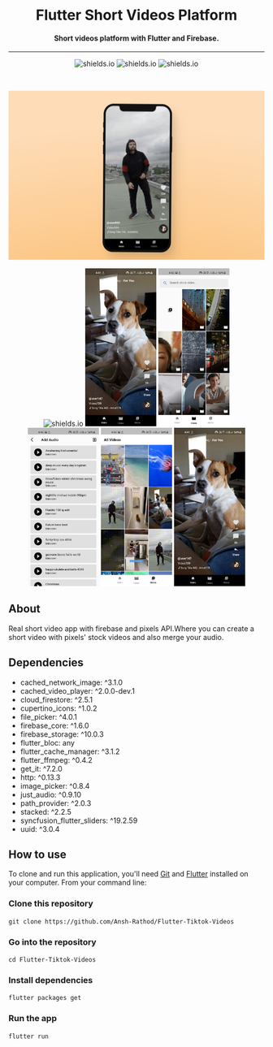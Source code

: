 <h1 align="center">
    <br>
    Flutter Short Videos Platform
</h1>
<h4 align="center">
 Short videos platform with Flutter and Firebase.
</h4>
<hr>
<p align="center">
  <img alt="shields.io" src="https://img.shields.io/github/license/Ansh-Rathod/Flutter-Tiktok-Videos" />
  <img alt="shields.io" src="https://img.shields.io/github/issues/Ansh-Rathod/Flutter-Tiktok-Videos" />
  <img alt="shields.io" src="https://img.shields.io/github/stars/Ansh-Rathod/Flutter-Tiktok-Videos?style=social" />

</p>
<br/>
<p align="center">
    <img src="screenshots\Thumbnail.jpg" alt="drawing" />
</p>

<p align="center">
  <img alt="shields.io" src="screenshots\20210909_133005.gif" width="140"/>
  <img alt="shields.io" src="screenshots/1.jpg" width="140"/>
  <img alt="shields.io" src="screenshots/2.jpg" width="140"/>
  <img alt="shields.io" src="screenshots/4.jpg" width="140"/>
  <img alt="shields.io" src="screenshots/5.jpg" width="140"/>
  <img alt="shields.io" src="screenshots/6.jpg" width="140"/>

</p>

## About

Real short video app with firebase and pixels API.Where you can create a short video with pixels' stock videos and also merge your audio.

## Dependencies<br/>

- cached_network_image: ^3.1.0
- cached_video_player: ^2.0.0-dev.1
- cloud_firestore: ^2.5.1
- cupertino_icons: ^1.0.2
- file_picker: ^4.0.1
- firebase_core: ^1.6.0
- firebase_storage: ^10.0.3
- flutter_bloc: any
- flutter_cache_manager: ^3.1.2
- flutter_ffmpeg: ^0.4.2
- get_it: ^7.2.0
- http: ^0.13.3
- image_picker: ^0.8.4
- just_audio: ^0.9.10
- path_provider: ^2.0.3
- stacked: ^2.2.5
- syncfusion_flutter_sliders: ^19.2.59
- uuid: ^3.0.4

## How to use

To clone and run this application, you'll need [Git](https://git-scm.com/downloads) and [Flutter](https://flutter.dev/docs/get-started/install) installed on your computer. From your command line:

### Clone this repository

```
git clone https://github.com/Ansh-Rathod/Flutter-Tiktok-Videos
```

### Go into the repository

```
cd Flutter-Tiktok-Videos
```

### Install dependencies

```
flutter packages get
```

### Run the app

```
flutter run
```

